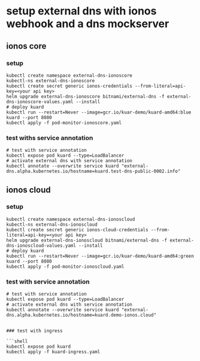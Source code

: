 # setup external dns with ionos webhook and a dns mockserver

## ionos core

### setup

```shell
kubectl create namespace external-dns-ionoscore
kubectl-ns external-dns-ionoscore 
kubectl create secret generic ionos-credentials --from-literal=api-key=<your api key>
helm upgrade external-dns-ionoscore bitnami/external-dns -f external-dns-ionoscore-values.yaml --install 
# deploy kuard 
kubectl run --restart=Never --image=gcr.io/kuar-demo/kuard-amd64:blue kuard --port 8080
kubectl apply -f pod-monitor-ionoscore.yaml
```

### test withs service annotation

```shell
# test with service annotation
kubectl expose pod kuard --type=LoadBalancer
# activate external dns with service annotation
kubectl annotate --overwrite service kuard "external-dns.alpha.kubernetes.io/hostname=kuard.test-dns-public-0002.info"
```

## ionos cloud

### setup

```shell
kubectl create namespace external-dns-ionoscloud
kubectl-ns external-dns-ionoscloud
kubectl create secret generic ionos-cloud-credentials --from-literal=api-key=<your api key>
helm upgrade external-dns-ionoscloud bitnami/external-dns -f external-dns-ionoscloud-values.yaml --install 
# deploy kuard 
kubectl run --restart=Never --image=gcr.io/kuar-demo/kuard-amd64:green kuard --port 8080
kubectl apply -f pod-monitor-ionoscloud.yaml
``` 

### test with service annotation

```shell
# test with service annotation
kubectl expose pod kuard --type=LoadBalancer
# activate external dns with service annotation
kubectl annotate --overwrite service kuard "external-dns.alpha.kubernetes.io/hostname=kuard.demo-ionos.cloud"
```

```shell

### test with ingress

```shell
kubectl expose pod kuard
kubectl apply -f kuard-ingress.yaml
```
